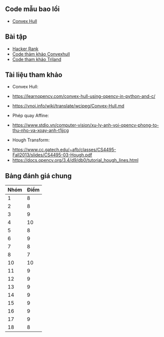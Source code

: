 ## Code mẫu bao lồi
- [Convex Hull](convexhull_public.py)

## Bài tập
- [Hacker Rank](https://www.hackerrank.com/contests/geometric-algorithms/challenges?fbclid=IwAR1mlZM7jfuwte87lWqpjglkOzSttl8LyPRaUFbQeWX4oxwFxjMUXpTAJto)
- [Code thảm khảo Convexhull](convexhull.py)
- [Code tham khảo Triland](triland.py)

## Tài liệu tham khảo

- Convex Hull:

+ https://learnopencv.com/convex-hull-using-opencv-in-python-and-c/

+  https://vnoi.info/wiki/translate/wcipeg/Convex-Hull.md

-  Phép quay Affine:

+ https://www.stdio.vn/computer-vision/xu-ly-anh-voi-opencv-phong-to-thu-nho-va-xoay-anh-t1jjcg

- Hough Transform:

+ https://www.cc.gatech.edu/~afb/classes/CS4495-Fall2013/slides/CS4495-03-Hough.pdf
+ https://docs.opencv.org/3.4/d9/db0/tutorial_hough_lines.html

## Bảng đánh giá chung
 Nhóm| Điểm | 
| --- | --- |
| 1 | 8 |
| 2 | 8 |
| 3 | 9 |
| 4 | 10  |
| 5 | 8 |
| 6 | 9 |
| 7 | 8 |
| 8 | 7 |
| 10 | 10 |
| 11 | 9 |
| 12 | 9 |
| 13 | 9 |
| 14 | 9 |
| 15 | 9 |
| 16 | 9 |
| 17 | 9 |
| 18 | 8 |
